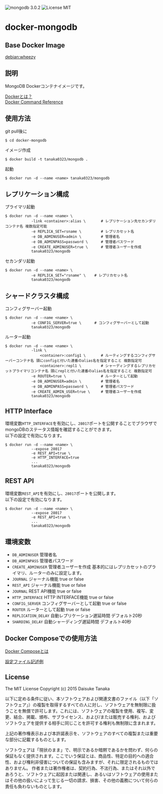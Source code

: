 ![mongodb 3.0.2](https://img.shields.io/badge/mongodb-3.0.2-brightgreen.svg) ![License MIT](https://img.shields.io/badge/license-MIT-blue.svg)

docker-mongodb
=====================

Base Docker Image
--------------------------

[debian:wheezy](https://registry.hub.docker.com/_/debian/)

説明
--------------------------

MongoDB Dockerコンテナイメージです。

[Dockerとは？](https://docs.docker.com/)  
[Docker Command Reference](https://docs.docker.com/reference/commandline/cli/)

使用方法
--------------------------

git pull後に

    $ cd docker-mongodb

イメージ作成

    $ docker build -t tanaka0323/mongodb .

起動
    
    $ docker run -d --name <name> tanaka0323/mongodb

レプリケーション構成
--------------------------

プライマリ起動

    $ docker run -d --name <name> \
                -link <container>:alias \       # レプリケーション先セカンダリコンテナ名 複数指定可能
                -e REPLICA_SET=rsname \         # レプリカセット名
                -e DB_ADMINUSER=admin \         # 管理者名
                -e DB_ADMINPASS=password \      # 管理者パスワード
                -e CREATE_ADMINUSER=true \      # 管理者ユーザーを作成
                tanaka0323/mongodb

セカンダリ起動

    $ docker run -d --name <name> \
                -e REPLICA_SET="rsname" \    # レプリカセット名
                tanaka0323/mongodb

シャードクラスタ構成
--------------------------

コンフィグサーバー起動

    $ docker run -d --name <name> \
                -e CONFIG_SERVER=true \      # コンフィグサーバーとして起動
                tanaka0323/mongodb

ルーター起動

    $ docker run -d --name <name> \
                -link \
                    <container>:config1 \       # ルーティングするコンフィグサーバーコンテナ名 頭にconfigと付いた連番のalias名を指定すること 複数指定可
                    <container>:repl1 \         # シャーディングするレプリカセットプライマリコンテナ名 頭にreplと付いた連番のalias名を指定すること 複数指定可
                -e ROUTER=true \                # ルーターとして起動
                -e DB_ADMINUSER=admin \         # 管理者名
                -e DB_ADMINPASS=password \      # 管理者パスワード
                -e CREATE_ADMIN_USER=true \     # 管理者ユーザーを作成
                tanaka0323/mongodb

HTTP Interface
--------------------------

環境変数`HTTP_INTERFACE`を有効にし、`28017`ポートを公開することでブラウザでmongoDBのステータス情報を確認することができます。  
以下の設定で有効になります。

    $ docker run -d --name <name> \
                --expose 28017
                -e REST_API=true \
                -e HTTP_INTERFACE=true
                ...
                tanaka0323/mongodb

REST API
--------------------------

環境変数`REST_API`を有効にし、`28017`ポートを公開します。  
以下の設定で有効になります。

    $ docker run -d --name <name> \
                --expose 28017
                -e REST_API=true \
                ...
                tanaka0323/mongodb

環境変数
--------------------------

- `DB_ADMINUSER` 管理者名
- `DB_ADMINPASS` 管理者パスワード
- `CREATE_ADMINUSER` 管理者ユーザーを作成 基本的にはレプリカセットのプライマリ、ルーターのみに設定します。
- `JOURNAL` ジャーナル機能 true or false
- `REST_API` ジャーナル機能 true or false
- `JOURNAL` REST API機能 true or false
- `HTTP_INTERFACE` HTTP INTERFACE機能 true or false
- `CONFIG_SERVER` コンフィグサーバーとして起動  true or false
- `ROUTER` ルーターとして起動  true or false
- `REPLICATION_DELAY` 自動レプリケーション遅延時間 デフォルト20秒
- `SHARDING_DELAY` 自動シャーディング遅延時間 デフォルト40秒

Docker Composeでの使用方法
--------------------------

[Docker Composeとは](https://docs.docker.com/compose/)  

[設定ファイル記述例](https://bitbucket.org/tanaka0323/compose-examples)

License
--------------------------

The MIT License
Copyright (c) 2015 Daisuke Tanaka

以下に定める条件に従い、本ソフトウェアおよび関連文書のファイル（以下「ソフトウェア」）の複製を取得するすべての人に対し、ソフトウェアを無制限に扱うことを無償で許可します。これには、ソフトウェアの複製を使用、複写、変更、結合、掲載、頒布、サブライセンス、および/または販売する権利、およびソフトウェアを提供する相手に同じことを許可する権利も無制限に含まれます。

上記の著作権表示および本許諾表示を、ソフトウェアのすべての複製または重要な部分に記載するものとします。

ソフトウェアは「現状のまま」で、明示であるか暗黙であるかを問わず、何らの保証もなく提供されます。ここでいう保証とは、商品性、特定の目的への適合性、および権利非侵害についての保証も含みますが、それに限定されるものではありません。 作者または著作権者は、契約行為、不法行為、またはそれ以外であろうと、ソフトウェアに起因または関連し、あるいはソフトウェアの使用またはその他の扱いによって生じる一切の請求、損害、その他の義務について何らの責任も負わないものとします。